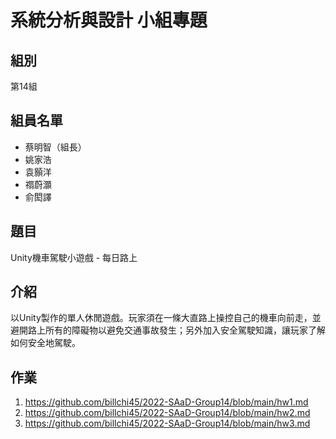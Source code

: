 # 系統分析與設計 小組專題
##  組別
第14組
## 組員名單
- 蔡明智（組長）
- 姚家浩
- 袁顥洋
- 禤蔚灝
- 俞閎譯

## 題目
Unity機車駕駛小遊戲 - 每日路上

## 介紹
以Unity製作的單人休閒遊戲。玩家須在一條大直路上操控自己的機車向前走，並避開路上所有的障礙物以避免交通事故發生；另外加入安全駕駛知識，讓玩家了解如何安全地駕駛。

## 作業
1. https://github.com/billchi45/2022-SAaD-Group14/blob/main/hw1.md
2. https://github.com/billchi45/2022-SAaD-Group14/blob/main/hw2.md
3. https://github.com/billchi45/2022-SAaD-Group14/blob/main/hw3.md
